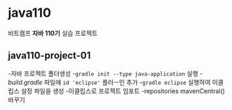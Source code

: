 # java110

비트캠프 **자바 110기** 실습 프로젝트

## java110-project-01
-자바 프로젝트 폴더생성
-`gradle init --type java-application` 실행
-*build.gradle* 파일에 `id 'eclipse'` 플러ㅡ인 추가
-`gradle eclipse` 실행하여 이클립스 설정 파일을 생성
-이클립스로 프로젝트 임포트
-repositories mavenCentral() 바꾸기